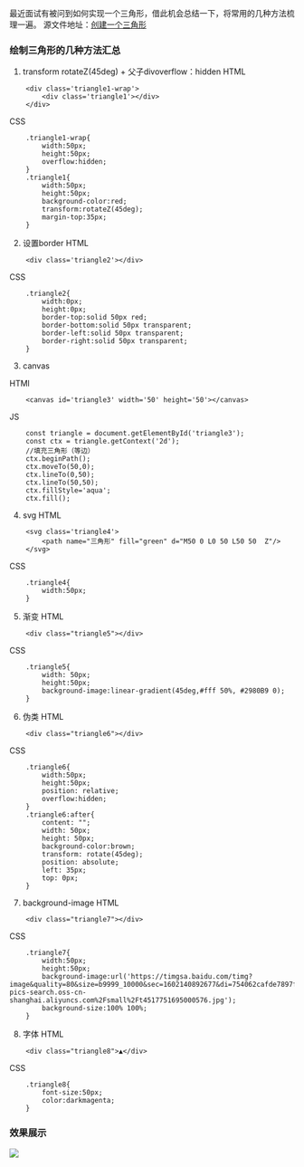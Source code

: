 
最近面试有被问到如何实现一个三角形，借此机会总结一下，将常用的几种方法梳理一遍。
源文件地址：[创建一个三角形](https://github.com/XingGuoZM/blog/blob/master/%E9%80%A0%E8%BD%AE%E5%AD%90/triangle.html)
### 绘制三角形的几种方法汇总

1. transform rotateZ(45deg) + 父子divoverflow：hidden
HTML
```
    <div class='triangle1-wrap'>
        <div class='triangle1'></div>
    </div>
```

CSS
```
    .triangle1-wrap{
        width:50px;
        height:50px;
        overflow:hidden;
    }
    .triangle1{
        width:50px;
        height:50px;
        background-color:red;
        transform:rotateZ(45deg);
        margin-top:35px;
    }
```

2. 设置border
HTML
```
    <div class='triangle2'></div>
```

CSS
```
    .triangle2{
        width:0px;
        height:0px;
        border-top:solid 50px red;
        border-bottom:solid 50px transparent;
        border-left:solid 50px transparent;
        border-right:solid 50px transparent;
    }
```

3. canvas

HTMl
```
    <canvas id='triangle3' width='50' height='50'></canvas>
```
JS
```
    const triangle = document.getElementById('triangle3');
    const ctx = triangle.getContext('2d');
    //填充三角形（等边）
    ctx.beginPath();
    ctx.moveTo(50,0);
    ctx.lineTo(0,50);
    ctx.lineTo(50,50); 
    ctx.fillStyle='aqua';
    ctx.fill(); 
```
4. svg
HTML
```
    <svg class='triangle4'>
        <path name="三角形" fill="green" d="M50 0 L0 50 L50 50  Z"/>
    </svg>
```
CSS
```
    .triangle4{
        width:50px;
    }
```

5. 渐变
HTML
```
    <div class="triangle5"></div>
```
CSS
```
    .triangle5{
        width: 50px;
        height:50px;
        background-image:linear-gradient(45deg,#fff 50%, #2980B9 0);
    }
```
6. 伪类
HTML
```
    <div class="triangle6"></div>
```
CSS
```
    .triangle6{
        width:50px;
        height:50px;
        position: relative;
        overflow:hidden;
    }
    .triangle6:after{
        content: "";
        width: 50px;
        height: 50px;
        background-color:brown;
        transform: rotate(45deg);
        position: absolute;
        left: 35px;
        top: 0px;
    }
```

7. background-image
HTML
```
    <div class="triangle7"></div>
```
CSS
```
    .triangle7{
        width:50px;
        height:50px;
        background-image:url('https://timgsa.baidu.com/timg?image&quality=80&size=b9999_10000&sec=1602140892677&di=754062cafde7897f9550b7691882b17b&imgtype=0&src=http%3A%2F%2Ftrademark-pics-search.oss-cn-shanghai.aliyuncs.com%2Fsmall%2Ft4517751695000576.jpg');
        background-size:100% 100%;
    }
```
8. 字体
HTML
```
    <div class="triangle8">▲</div>
```

CSS
```
    .triangle8{
        font-size:50px;
        color:darkmagenta;
    }
```

### 效果展示

![](https://img2020.cnblogs.com/blog/1347757/202010/1347757-20201008122716490-897347364.png)